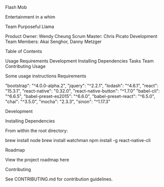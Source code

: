 Flash Mob

Entertainment in a whim

Team Purposeful Llama

Product Owner: Wendy Cheung
Scrum Master: Chris Picato
Development Team Members: Akai Senghor, Danny Metzger

Table of Contents

Usage
Requirements
Development
Installing Dependencies
Tasks
Team
Contributing
Usage

Some usage instructions
Requirements

"bootstrap": "^4.0.0-alpha.2",
"jquery": "^2.2.1",
"lodash": "^4.6.1",
"react": "15.3.1",
"react-native": "0.32.0",
"react-native-button": "^1.7.0"
"babel-cli": "^6.6.5",
"babel-preset-es2015": "^6.6.0",
"babel-preset-react": "^6.5.0",
"chai": "^3.5.0",
"mocha": "2.3.3",
"sinon": "^1.17.3"

Development

Installing Dependencies

From within the root directory:

brew install node
brew install watchman
npm install -g react-native-cli

Roadmap

View the project roadmap here

Contributing

See CONTRIBUTING.md for contribution guidelines.